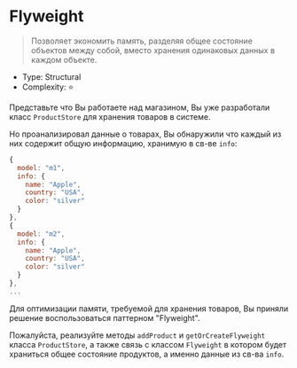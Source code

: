 # Flyweight

> Позволяет экономить память, разделяя общее состояние объектов 
> между собой, вместо хранения одинаковых данных в каждом объекте.

- Type: Structural
- Complexity: ⭐

Представьте что Вы работаете над магазином, Вы уже разработали класс
`ProductStore` для хранения товаров в системе.

Но проанализировал данные о товарах, Вы обнаружили что каждый из них
содержит общую информацию, хранимую в св-ве `info`:

```js
{
  model: "m1",
  info: {
    name: "Apple",
    country: "USA",
    color: "silver"
  }
},
{
  model: "m2",
  info: {
    name: "Apple",
    country: "USA",
    color: "silver"
  }
},
...
```

Для оптимизации памяти, требуемой для хранения товаров, Вы приняли решение
воспользоваться паттерном "Flyweight".

Пожалуйста, реализуйте методы `addProduct` и `getOrCreateFlyweight` класса
`ProductStore`, а также связь с классом `Flyweight` в котором будет
храниться общее состояние продуктов, а именно данные из св-ва `info`.